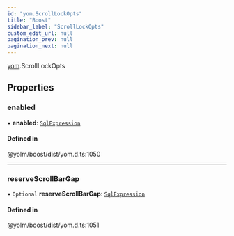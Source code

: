 ```yaml
---
id: "yom.ScrollLockOpts"
title: "Boost"
sidebar_label: "ScrollLockOpts"
custom_edit_url: null
pagination_prev: null
pagination_next: null
---
```


[yom](../namespaces/yom.md).ScrollLockOpts

## Properties

### enabled

• **enabled**: [`SqlExpression`](../namespaces/yom.md#sqlexpression)

#### Defined in

@yolm/boost/dist/yom.d.ts:1050

___

### reserveScrollBarGap

• `Optional` **reserveScrollBarGap**: [`SqlExpression`](../namespaces/yom.md#sqlexpression)

#### Defined in

@yolm/boost/dist/yom.d.ts:1051
